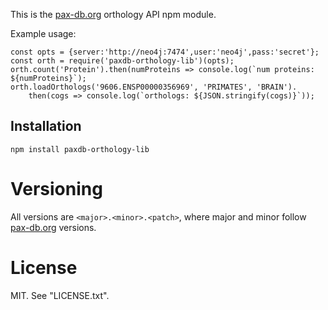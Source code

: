 This is the [pax-db.org](http://pax-db.org) orthology API npm module. 

Example usage:

    const opts = {server:'http://neo4j:7474',user:'neo4j',pass:'secret'};
    const orth = require('paxdb-orthology-lib')(opts);
    orth.count('Protein').then(numProteins => console.log(`num proteins: ${numProteins}`);
    orth.loadOrthologs('9606.ENSP00000356969', 'PRIMATES', 'BRAIN').
        then(cogs => console.log(`orthologs: ${JSON.stringify(cogs)}`));

## Installation

    npm install paxdb-orthology-lib

# Versioning

All versions are `<major>.<minor>.<patch>`, where major and minor follow
[pax-db.org](pax-db.org) versions.


# License

MIT. See "LICENSE.txt".

